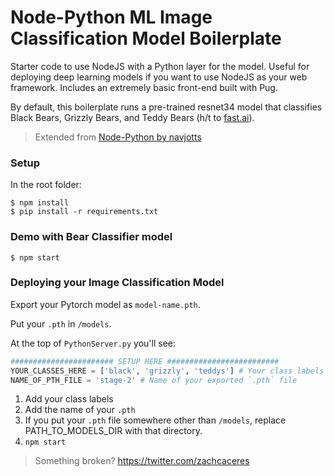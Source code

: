 # Node-Python ML Image Classification Model Boilerplate
Starter code to use NodeJS with a Python layer for the model. Useful for deploying deep learning models if you want to use NodeJS as your web framework. Includes an extremely basic front-end built with Pug.

By default, this boilerplate runs a pre-trained resnet34 model that classifies Black Bears, Grizzly Bears, and Teddy Bears (h/t to [fast.ai](http://fast.ai)).

> Extended from [Node-Python by navjotts](https://github.com/navjotts/node-python)

### Setup
In the root folder:

```
$ npm install
$ pip install -r requirements.txt
```

### Demo with Bear Classifier model
```
$ npm start
```

### Deploying your Image Classification Model
Export your Pytorch model as `model-name.pth`.

Put your `.pth` in `/models`.

At the top of `PythonServer.py` you'll see:
```py
####################### SETUP HERE #########################
YOUR_CLASSES_HERE = ['black', 'grizzly', 'teddys'] # Your class labels
NAME_OF_PTH_FILE = 'stage-2' # Name of your exported `.pth` file
```

1. Add your class labels
2. Add the name of your `.pth`
3. If you put your `.pth` file somewhere other than `/models`, replace PATH_TO_MODELS_DIR with that directory.
4. `npm start`

> Something broken?
> https://twitter.com/zachcaceres
